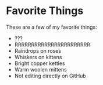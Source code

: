 # Favorite Things

These are a few of my favorite things:

- ???
- RRRRRRRRRRRRRRRRRRRRRRR
- Raindrops on roses
- Whiskers on kittens
- Bright copper kettles
- Warm woolen mittens
- Not editing directly on GitHub
